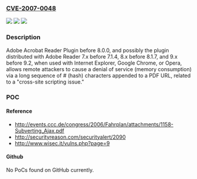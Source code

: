 ### [CVE-2007-0048](https://cve.mitre.org/cgi-bin/cvename.cgi?name=CVE-2007-0048)
![](https://img.shields.io/static/v1?label=Product&message=n%2Fa&color=blue)
![](https://img.shields.io/static/v1?label=Version&message=n%2Fa&color=blue)
![](https://img.shields.io/static/v1?label=Vulnerability&message=n%2Fa&color=brighgreen)

### Description

Adobe Acrobat Reader Plugin before 8.0.0, and possibly the plugin distributed with Adobe Reader 7.x before 7.1.4, 8.x before 8.1.7, and 9.x before 9.2, when used with Internet Explorer, Google Chrome, or Opera, allows remote attackers to cause a denial of service (memory consumption) via a long sequence of # (hash) characters appended to a PDF URL, related to a "cross-site scripting issue."

### POC

#### Reference
- http://events.ccc.de/congress/2006/Fahrplan/attachments/1158-Subverting_Ajax.pdf
- http://securityreason.com/securityalert/2090
- http://www.wisec.it/vulns.php?page=9

#### Github
No PoCs found on GitHub currently.


